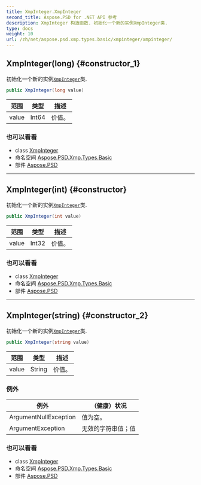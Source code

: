 ```yaml
---
title: XmpInteger.XmpInteger
second_title: Aspose.PSD for .NET API 参考
description: XmpInteger 构造函数. 初始化一个新的实例XmpInteger类.
type: docs
weight: 10
url: /zh/net/aspose.psd.xmp.types.basic/xmpinteger/xmpinteger/
---
```

## XmpInteger(long) {#constructor_1}

初始化一个新的实例[`XmpInteger`](../)类.

```csharp
public XmpInteger(long value)
```

| 范围 | 类型 | 描述 |
| --- | --- | --- |
| value | Int64 | 价值。 |

### 也可以看看

* class [XmpInteger](../)
* 命名空间 [Aspose.PSD.Xmp.Types.Basic](../../xmpinteger/)
* 部件 [Aspose.PSD](../../../)

---

## XmpInteger(int) {#constructor}

初始化一个新的实例[`XmpInteger`](../)类.

```csharp
public XmpInteger(int value)
```

| 范围 | 类型 | 描述 |
| --- | --- | --- |
| value | Int32 | 价值。 |

### 也可以看看

* class [XmpInteger](../)
* 命名空间 [Aspose.PSD.Xmp.Types.Basic](../../xmpinteger/)
* 部件 [Aspose.PSD](../../../)

---

## XmpInteger(string) {#constructor_2}

初始化一个新的实例[`XmpInteger`](../)类.

```csharp
public XmpInteger(string value)
```

| 范围 | 类型 | 描述 |
| --- | --- | --- |
| value | String | 价值。 |

### 例外

| 例外 | （健康）状况 |
| --- | --- |
| ArgumentNullException | 值为空。 |
| ArgumentException | 无效的字符串值；值 |

### 也可以看看

* class [XmpInteger](../)
* 命名空间 [Aspose.PSD.Xmp.Types.Basic](../../xmpinteger/)
* 部件 [Aspose.PSD](../../../)


